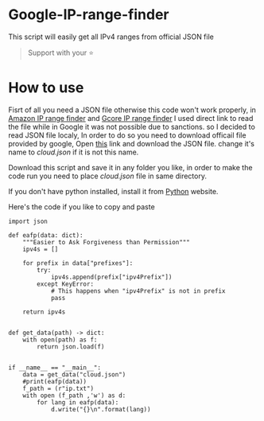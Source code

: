 # Google-IP-range-finder
This script will easily get all IPv4 ranges from official JSON file

> Support with your ⭐

# How to use

Fisrt of all you need a JSON file otherwise this code won't work properly, in [Amazon IP range finder](https://github.com/hoseinnikkhah/Amazon-IP-range-finder) and [Gcore IP range finder](https://github.com/hoseinnikkhah/Gcore-IP-range-finder) I used direct link to read the file while in Google it was not possible due to sanctions. so I decided to read JSON file localy, In order to do so you need to download officail file provided by google, Open [this](https://www.gstatic.com/ipranges/cloud.json) link and download the JSON file.
change it's name to *cloud.json* if it is not this name.

Download this script and save it in any folder you like, in order to make the code run you need to place *cloud.json* file in same directory.

If you don't have python installed, install it from [Python](https://www.python.org/downloads/) website.

Here's the code if you like to copy and paste

```
import json

def eafp(data: dict):
    """Easier to Ask Forgiveness than Permission"""
    ipv4s = []

    for prefix in data["prefixes"]:
        try:
            ipv4s.append(prefix["ipv4Prefix"])
        except KeyError:
            # This happens when "ipv4Prefix" is not in prefix
            pass

    return ipv4s


def get_data(path) -> dict:
    with open(path) as f:
        return json.load(f)


if __name__ == "__main__":
    data = get_data("cloud.json")
    #print(eafp(data))
    f_path = (r"ip.txt")
    with open (f_path ,'w') as d:
        for lang in eafp(data):
            d.write("{}\n".format(lang))
```
